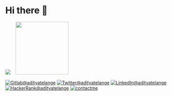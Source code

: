 <h1>Hi there 👋</h1>
<p>
  <img src="https://github-readme-stats.vercel.app/api?username=adityatelange&show_icons=true&hide_title=true&bg_color=00000000&text_color=58a6ff&hide_border=true&disable_animations=true">&nbsp;&nbsp;&nbsp;&nbsp;<img height="165"  src="https://github-readme-stats.vercel.app/api/top-langs/?username=adityatelange&layout=compact&langs_count=10&bg_color=00000000&text_color=58a6ff&hide_border=true&disable_animations=true" />
    
  <a href="https://gitlab.com/adityatelange"><img src="https://img.shields.io/badge/Gitlab--_.svg?style=social&logo=gitlab" alt="Gitlab@adityatelange"></a>
  <a href="https://twitter.com/adityatelange"><img src="https://img.shields.io/badge/Twitter--_.svg?style=social&logo=twitter" alt="Twitter@adityatelange"></a>
  <a href="https://www.linkedin.com/in/adityatelange"><img src="https://img.shields.io/badge/LinkedIn--_.svg?style=social&logo=linkedin" alt="LinkedIn@adityatelange"></a>
  <a href="https://www.hackerrank.com/adityatelange"><img src="https://img.shields.io/badge/HackerRank--_.svg?style=social&logo=hackerrank" alt="HackerRank@adityatelange"></a>
  <a href="https://adityatelange.me/contactme/"><img src="https://img.shields.io/badge/Contact%20Me--_.svg?style=social&logo=mail.ru" alt="contactme"></a>
</p>
